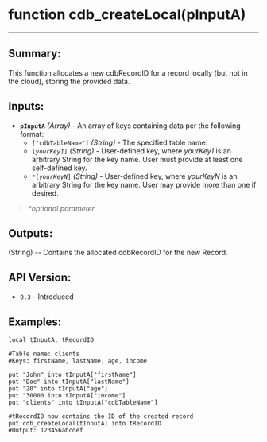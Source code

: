 # function cdb_createLocal(pInputA)
---
## Summary:
This function allocates a new cdbRecordID for a record locally (but not in the cloud), storing the provided data.

## Inputs:
* **`pInputA`** *(Array)* - An array of keys containing data per the following format:
    * `["cdbTableName"]` *(String)* - The specified table name.
    * `[`*`yourKey1`*`]` *(String)* - User-defined key, where *yourKey1* is an arbitrary String for the key name. User must provide at least one self-defined key.
    * `*[`*`yourKeyN`*`]` *(String)* - User-defined key, where *yourKeyN* is an arbitrary String for the key name. User may provide more than one if desired.

> _*optional parameter._

## Outputs:
(String) -- Contains the allocated cdbRecordID for the new Record.

## API Version:
* `0.3` - Introduced

## Examples:
```
local tInputA, tRecordID

#Table name: clients
#Keys: firstName, lastName, age, income

put "John" into tInputA["firstName"]
put "Doe" into tInputA["lastName"]
put "20" into tInputA["age"]
put "30000 into tInputA["income"]
put "clients" into tInputA["cdbTableName"]

#tRecordID now contains the ID of the created record
put cdb_createLocal(tInputA) into tRecordID
#Output: 123456abcdef
```
